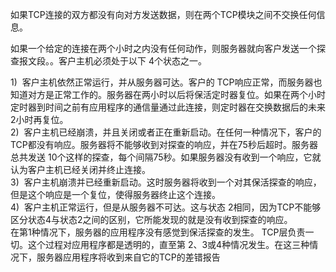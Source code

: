 如果TCP连接的双方都没有向对方发送数据，则在两个TCP模块之间不交换任何信息。
	
如果一个给定的连接在两个小时之内没有任何动作，则服务器就向客户发送一个探查报文段。。客户主机必须处于以下 4个状态之一。

1)  客户主机依然正常运行，并从服务器可达。客户的 TCP响应正常，而服务器也知道对方是正常工作的。服务器在两小时以后将保活定时器复位。如果在两个小时定时器到时间之前有应用程序的通信量通过此连接，则定时器在交换数据后的未来2小时再复位。  
2)  客户主机已经崩溃，并且关闭或者正在重新启动。在任何一种情况下，客户的TCP都没有响应。服务器将不能够收到对探查的响应，并在75秒后超时。服务器总共发送 10个这样的探查，每个间隔75秒。如果服务器没有收到一个响应，它就认为客户主机已经关闭并终止连接。  
3)  客户主机崩溃并已经重新启动。这时服务器将收到一个对其保活探查的响应，但是这个响应是一个复位，使得服务器终止这个连接。  
4)  客户主机正常运行，但是从服务器不可达。这与状态 2相同，因为TCP不能够区分状态4与状态2之间的区别，它所能发现的就是没有收到探查的响应。  
在第1种情况下，服务器的应用程序没有感觉到保活探查的发生。 TCP层负责一切。这个过程对应用程序都是透明的，直至第 2、3或4种情况发生。在这三种情况下，服务器应用程序将收到来自它的TCP的差错报告
